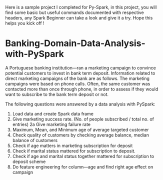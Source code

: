 Here is a sample project I completed for Py-Spark, in this project, you will find some basic but useful commands documented with respective headers, any Spark Beginner can take a look and give it a try. Hope this helps you kick off !


# Banking-Domain-Data-Analysis-with-PySpark

A Portuguese banking institution—ran a marketing campaign to convince potential customers to invest in bank term deposit. Information related to direct marketing campaigns of the bank are as follows. The marketing campaigns were based on phone calls. Often, the same customer was contacted more than once through phone, in order to assess if they would want to subscribe to the bank term deposit or not.

The following questions were answered by a data analysis with PySpark:

1. Load data and create Spark data frame
2. Give marketing success rate. (No. of people subscribed / total no. of entries) 2a Give marketing failure rate
3. Maximum, Mean, and Minimum age of average targeted customer
4. Check quality of customers by checking average balance, median balance of customers
5. Check if age matters in marketing subscription for deposit
6. Check if marital status mattered for subscription to deposit.
7. Check if age and marital status together mattered for subscription to deposit scheme
8. Do feature engineering for column—age and find right age effect on campaign
